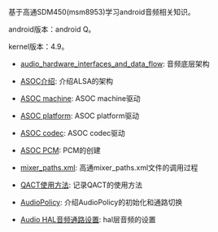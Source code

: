 基于高通SDM450(msm8953)学习android音频相关知识。

android版本：android Q。

kernel版本：4.9。

* [audio_hardware_interfaces_and_data_flow](./doc/audio_hardware_interfaces_and_data_flow.md): 音频底层架构

* [ASOC介绍](https://blog.csdn.net/droidphone/article/details/7165482): 介绍ALSA的架构

* [ASOC machine](./doc/asoc_machine.md): ASOC machine驱动

* [ASOC platform](./doc/asoc_platform.md): ASOC platform驱动

* [ASOC codec](./doc/asoc_codec.md): ASOC codec驱动

* [ASOC PCM](./doc/pcm_analyse.md): PCM的创建

* [mixer_paths.xml](https://www.cnblogs.com/helloworldtoyou/p/8378604.html): 高通mixer_paths.xml文件的调用过程

* [QACT使用方法](https://www.cnblogs.com/helloworldtoyou/p/8136179.html): 记录QACT的使用方法

* [AudioPolicy](./doc/AudioPolicy.md): 介绍AudioPolicy的初始化和通路切换

* [Audio HAL音频通路设置](./doc/hal_audio_route.md): hal层音频的设置
